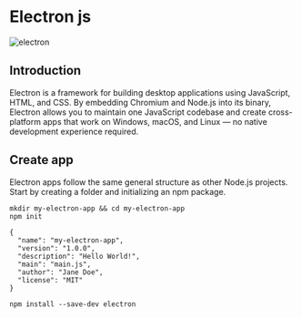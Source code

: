 # Electron js

![electron](https://miro.medium.com/max/1400/1*pLdF3eiHQvT52YCnFtYiew.png)

## Introduction

Electron is a framework for building desktop applications using JavaScript, HTML, and CSS. By embedding Chromium and Node.js into its binary, Electron allows you to maintain one JavaScript codebase and create cross-platform apps that work on Windows, macOS, and Linux — no native development experience required.

## Create app

Electron apps follow the same general structure as other Node.js projects. Start by creating a folder and initializing an npm package.

```
mkdir my-electron-app && cd my-electron-app
npm init
```

```
{
  "name": "my-electron-app",
  "version": "1.0.0",
  "description": "Hello World!",
  "main": "main.js",
  "author": "Jane Doe",
  "license": "MIT"
}
```

```
npm install --save-dev electron
```
